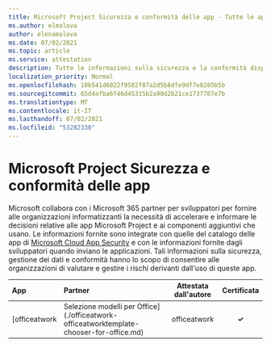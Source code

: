 ```yaml
---
title: Microsoft Project Sicurezza e conformità delle app - Tutte le app
ms.author: elmalova
author: elenamalova
ms.date: 07/02/2021
ms.topic: article
ms.service: attestation
description: Tutte le informazioni sulla sicurezza e la conformità disponibili per tutte Microsoft Project app.
localization_priority: Normal
ms.openlocfilehash: 10b541d6022f9582f87a2d5b8dfe9df7e8285b5b
ms.sourcegitcommit: 65d4afba6f46d45315b2a90d2b21ce1737707e7b
ms.translationtype: MT
ms.contentlocale: it-IT
ms.lasthandoff: 07/02/2021
ms.locfileid: "53282330"
---
```

# <a name="microsoft-project-app-security-and-compliance"></a>Microsoft Project Sicurezza e conformità delle app

Microsoft collabora con i Microsoft 365 partner per sviluppatori per fornire alle organizzazioni informatizzanti la necessità di accelerare e informare le decisioni relative alle app Microsoft Project e ai componenti aggiuntivi che usano. Le informazioni fornite sono integrate con quelle del catalogo delle app di [Microsoft Cloud App Security](https://www.microsoft.com/en-us/enterprise-mobility-security/cloud-app-security) e con le informazioni fornite dagli sviluppatori quando inviano le applicazioni. Tali informazioni sulla sicurezza, gestione dei dati e conformità hanno lo scopo di consentire alle organizzazioni di valutare e gestire i rischi derivanti dall'uso di queste app.

| **App** | **Partner** | **Attestata dall'autore** | **Certificata** |
|:--------|:------------|:----------------------:|:-------------:|
| [officeatwork | Selezione modelli per Office](./officeatwork-officeatworktemplate-chooser-for-office.md) | officeatwork | **✓** | <img alt="Certified application badge" src="../media/certified-badge.png" height="25" width="25" /> |
